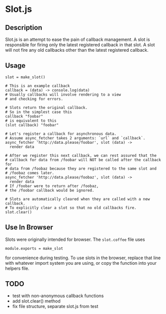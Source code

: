 Slot.js
=======

## Description
Slot.js is an attempt to ease the pain of callback management.
A slot is responsible for firing only the latest registered callback in that slot.
A slot will not fire any old callbacks other than the latest registered callback.

## Usage

    slot = make_slot()

    # This is an example callback
    callback = (data) -> console.log(data)
    # Usually callbacks will involve rendering to a view
    # and checking for errors.

    # Slots return the original callback.
    # So in the simplest case this
    callback "foobar"
    # is equivalent to this
    (slot callback) "foobar"

    # Let's register a callback for asynchronous data.
    # Assume async_fetcher takes 2 arguments: `url` and `callback`.
    async_fetcher 'http://data.please/foobar', slot (data) ->
      render data

    # After we register this next callback, we can rest assured that the
    # callback for data from /foobar will NOT be called after the callback for
    # data from /foobaz because they are registered to the same slot and
    # /foobaz comes later.
    async_fetcher 'http://data.please/foobaz', slot (data) ->
      render data
    # If /foobar were to return after /foobaz,
    # the /foobar callback would be ignored.

    # Slots are automatically cleared when they are called with a new callback.
    # To explicitly clear a slot so that no old callbacks fire.
    slot.clear()

## Use In Browser
Slots were originally intended for browser. The `slot.coffee` file uses

    module.exports = make_slot

for convenience during testing. To use slots in the browser, replace that line
with whatever import system you are using, or copy the function into your
helpers file.


## TODO
- test with non-anonymous callback functions
- add slot.clear() method
- fix file structure, separate slot.js from test
